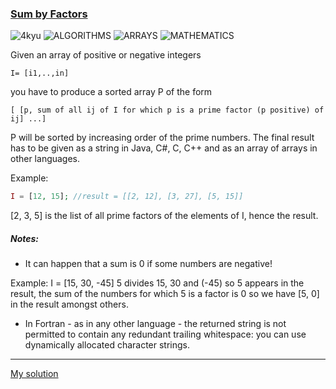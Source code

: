 ### [Sum by Factors](https://www.codewars.com/kata/54d496788776e49e6b00052f/php)
![4kyu](https://img.shields.io/badge/4kyu-yellow)
![ALGORITHMS](https://img.shields.io/badge/ALGORITHMS-grey)
![ARRAYS](https://img.shields.io/badge/ARRAYS-grey)
![MATHEMATICS](https://img.shields.io/badge/MATHEMATICS-grey)

Given an array of positive or negative integers

`I= [i1,..,in]`

you have to produce a sorted array P of the form

`[ [p, sum of all ij of I for which p is a prime factor (p positive) of ij] ...]`

P will be sorted by increasing order of the prime numbers. 
The final result has to be given as a string in Java, C#, C, C++ and as an array of arrays in other languages.

Example:
```php
I = [12, 15]; //result = [[2, 12], [3, 27], [5, 15]]
```
[2, 3, 5] is the list of all prime factors of the elements of I, hence the result.

##### Notes:

- It can happen that a sum is 0 if some numbers are negative!

Example: I = [15, 30, -45] 5 divides 15, 30 and (-45) so 5 appears in the result, the sum of the numbers for which 5 is a factor is 0 so we have [5, 0] in the result amongst others.

- In Fortran - as in any other language - the returned string is not permitted to contain any redundant trailing whitespace: you can use dynamically allocated character strings.

---

[My solution](https://www.codewars.com/kata/reviews/57946f4ef895cb6dcb000172/groups/636028dc1b0d5300011ba140)

